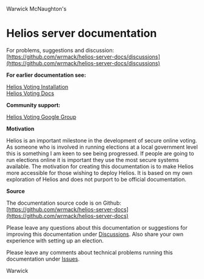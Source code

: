Warwick McNaughton's

# Helios server documentation

For problems, suggestions and discussion:     
[https://github.com/wrmack/helios-server-docs/discussions](https://github.com/wrmack/helios-server-docs/discussions)

**For earlier documentation see:**

[Helios Voting Installation](https://github.com/benadida/helios-server/blob/master/INSTALL.md)    
[Helios Voting Docs](https://documentation.heliosvoting.org)

**Community support:**  

[Helios Voting Google Group](https://groups.google.com/forum/#!forum/helios-voting) 

**Motivation**

Helios is an important milestone in the development of secure online voting.  As someone who is involved in running elections at a local government level this is something I am keen to see being progressed. If people are going to run elections online it is important they use the most secure systems available. The motivation for creating this documentation is to make Helios more accessible for those wishing to deploy Helios.  It is based on my own exploration of Helios and does not purport to be official documentation.

**Source**

The documentation source code is on Github: [https://github.com/wrmack/helios-server-docs](https://github.com/wrmack/helios-server-docs)

Please leave any questions about this documentation or suggestions for improving this documentation under [Discussions](https://github.com/wrmack/helios-server-docs/discussions).  Also share your own experience with setting up an election.

Please leave any comments about technical problems running this documentation under [Issues](https://github.com/wrmack/helios-server-docs/issues).

Warwick
